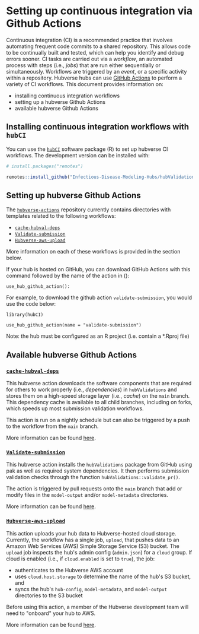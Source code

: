 # Setting up continuous integration via Github Actions

Continuous integration (CI) is a recommended practice that involves automating frequent code commits to a shared repository. This allows code to be continually built and tested, which can help you identify and debug errors sooner. CI tasks are carried out via a *workflow*, an automated process with steps (i.e., *jobs*) that are run either sequentially or simultaneously. Workflows are triggered by an *event*, or a specific activity within a repository. Hubverse hubs can use [GitHub Actions](https://github.com/features/actions) to perform a variety of CI workflows. 
This document provides information on:
* installing continuous integration workflows
* setting up a hubverse Github Actions
* available hubverse Github Actions


## Installing continuous integration workflows with `hubCI`
You can use the [`hubCI`](https://github.com/Infectious-Disease-Modeling-Hubs/hubCI) software package (R) to set up hubverse CI workflows. The development version can be installed with:

``` r
# install.packages("remotes")

remotes::install_github("Infectious-Disease-Modeling-Hubs/hubValidations")
```
## Setting up hubverse Github Actions

The [`hubverse-actions`](https://github.com/Infectious-Disease-Modeling-Hubs/hubverse-actions) repository currently contains directories with templates related to the following workflows:

* [`cache-hubval-deps`](https://github.com/Infectious-Disease-Modeling-Hubs/hubverse-actions/tree/main/cache-hubval-deps)
* [`Validate-submission`](https://github.com/Infectious-Disease-Modeling-Hubs/hubverse-actions/tree/main/validate-submission)
* [`Hubverse-aws-upload`](https://github.com/Infectious-Disease-Modeling-Hubs/hubverse-actions/tree/main/hubverse-aws-upload)

More information on each of these workflows is provided in the section below. 

If your hub is hosted on GitHub, you can download GitHub Actions with this command followed by the name of the action in ():

```
use_hub_github_action():
```
For example, to download the github action `validate-submission`, you would use the code below:

```{r example, eval = FALSE}
library(hubCI)

use_hub_github_action(name = "validate-submission")
```

Note: the hub must be configured as an R project (i.e. contain a *.Rproj file)

## Available hubverse Github Actions

### [`cache-hubval-deps`](https://github.com/Infectious-Disease-Modeling-Hubs/hubverse-actions/tree/main/cache-hubval-deps)
This hubverse action downloads the software components that are required for others to work properly (i.e., *dependencies*) in `hubValidations` and stores them on a high-speed storage layer (i.e., *cache*) on the `main` branch. This dependency cache is available to all child branches, including on forks, which speeds up most submission validation workflows.

This action is run on a nightly schedule but can also be triggered by a push to the workflow from the `main` branch. 

More information can be found [here](https://github.com/Infectious-Disease-Modeling-Hubs/hubverse-actions/tree/main/cache-hubval-deps).


### [`Validate-submission`](https://github.com/Infectious-Disease-Modeling-Hubs/hubverse-actions/tree/main/validate-submission)
This hubverse action installs the `hubValidations` package from GitHub using pak as well as required system dependencies.
It then performs submission validation checks through the function `hubValidations::validate_pr()`.

The action is triggered by pull requests onto the `main` branch that add or modify files in the `model-output` and/or `model-metadata` directories. 

More information can be found [here](https://github.com/Infectious-Disease-Modeling-Hubs/hubverse-actions/tree/main/validate-submission).

### [`Hubverse-aws-upload`](https://github.com/Infectious-Disease-Modeling-Hubs/hubverse-actions/tree/main/hubverse-aws-upload)
This action uploads your hub data to Hubverse-hosted cloud storage. Currently, the workflow has a single job, `upload`, that pushes data to an Amazon Web Services (AWS) Simple Storage Service (S3) bucket.
The `upload` job inspects the hub's admin config (`admin.json`) for a `cloud` group. If cloud is enabled (i.e., if `cloud.enabled` is set to `true`), the job:
* authenticates to the Hubverse AWS account
* uses `cloud.host.storage` to determine the name of the hub's S3 bucket, and
* syncs the hub's `hub-config`, `model-metadata`, and `model-output` directories to the S3 bucket
 
Before using this action, a member of the Hubverse development team will need to "onboard" your hub to AWS. 

More information can be found [here](https://github.com/Infectious-Disease-Modeling-Hubs/hubverse-actions/tree/main/hubverse-aws-upload).



